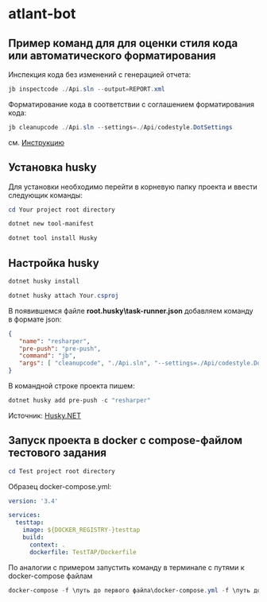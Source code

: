 <h1>atlant-bot</h1>

<h2>Пример команд для для оценки стиля кода или автоматического форматирования</h2>

Инспекция кода без изменений с генерацией отчета:

~~~powershell
jb inspectcode ./Api.sln --output=REPORT.xml
~~~

Форматирование кода в соответствии с соглашением форматирования кода:

~~~powershell
jb cleanupcode ./Api.sln --settings=./Api/codestyle.DotSettings
~~~

см. [Инструкцию](https://www.jetbrains.com/help/resharper/ReSharper_Command_Line_Tools.html)

<h2>Установка husky</h2>
Для установки необходимо перейти в корневую папку проекта и ввести следующик команды:

~~~powershell
cd Your project root directory

dotnet new tool-manifest

dotnet tool install Husky
~~~


<h2>Настройка husky</h2>

~~~powershell
dotnet husky install

dotnet husky attach Your.csproj
~~~

В появившемся файле **root\.husky\task-runner.json** добавляем команду в формате json:
```json
{
   "name": "resharper",
   "pre-push": "pre-push",
   "command": "jb",
   "args": [ "cleanupcode", "./Api.sln", "--settings=./Api/codestyle.DotSettings" ]
}
```

В командной строке проекта пишем:

~~~powershell
dotnet husky add pre-push -c "resharper"
~~~

Источник: [Husky.NET](https://alirezanet.github.io/Husky.Net/guide/task-runner.html#why-task-runner)

<h2>Запуск проекта в docker с compose-файлом тестового задания</h2>

~~~powershell
cd Test project root directory
~~~

Образец docker-compose.yml:
~~~yml
version: '3.4'

services:
  testtap:
    image: ${DOCKER_REGISTRY-}testtap
    build:
      context: . 
      dockerfile: TestTAP/Dockerfile
~~~
По аналогии с примером запустить команду в терминале с путями к docker-compose файлам
~~~powershell
docker-compose -f \путь до первого файла\docker-compose.yml -f \путь до второго\docker-compose.yml up
~~~
